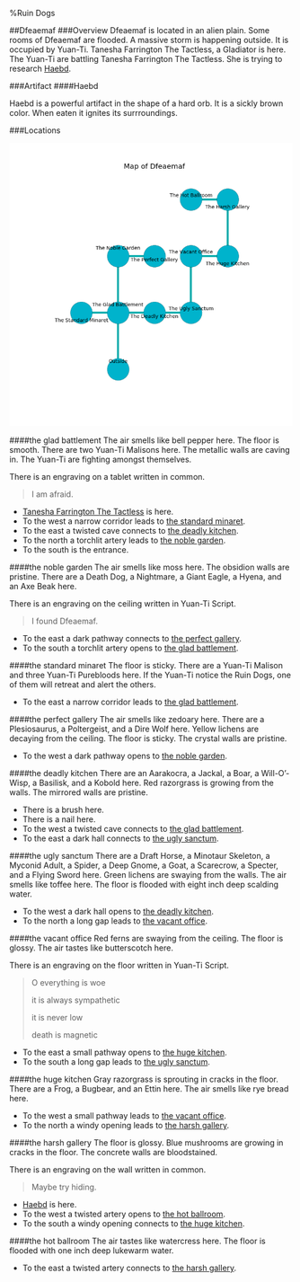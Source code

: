 %Ruin Dogs

##Dfeaemaf
###Overview
Dfeaemaf is located in an alien plain. Some rooms of Dfeaemaf are flooded. A massive storm is happening outside. It is occupied by Yuan-Ti. <a name="Tanesha-Farrington-The-Tactless"></a>Tanesha Farrington The Tactless, a Gladiator is here. The Yuan-Ti are battling Tanesha Farrington The Tactless. She  is trying to research [Haebd](#Haebd). 



###Artifact
####<a name="Haebd"></a>Haebd


Haebd is a powerful artifact in the shape of a hard orb. It is a sickly brown color. When eaten it ignites its surrroundings. 





###Locations


![](../v2/images/Dfeaemaf.png)

####<a name="the-glad-battlement"></a>the glad battlement
The air smells like bell pepper here. The floor is smooth. There are two Yuan-Ti Malisons here. The metallic walls are caving in. The Yuan-Ti are fighting amongst themselves. 

There is an engraving on a tablet written in common. 

> I am afraid.
>


* [Tanesha Farrington The Tactless](#Tanesha-Farrington-The-Tactless) is here.
* To the west a narrow corridor leads to [the standard minaret](#the-standard-minaret).
* To the east a twisted cave connects to [the deadly kitchen](#the-deadly-kitchen).
* To the north a torchlit artery leads to [the noble garden](#the-noble-garden).
* To the south is the entrance.


####<a name="the-noble-garden"></a>the noble garden
The air smells like moss here. The obsidion walls are pristine. There are a Death Dog, a Nightmare, a Giant Eagle, a Hyena, and an Axe Beak here. 

There is an engraving on the ceiling written in Yuan-Ti Script. 

> I found Dfeaemaf.
>


* To the east a dark pathway connects to [the perfect gallery](#the-perfect-gallery).
* To the south a torchlit artery opens to [the glad battlement](#the-glad-battlement).


####<a name="the-standard-minaret"></a>the standard minaret
The floor is sticky. There are a Yuan-Ti Malison and three Yuan-Ti Purebloods here. If the Yuan-Ti notice the Ruin Dogs, one of them will retreat and alert the others. 



* To the east a narrow corridor leads to [the glad battlement](#the-glad-battlement).


####<a name="the-perfect-gallery"></a>the perfect gallery
The air smells like zedoary here. There are a Plesiosaurus, a Poltergeist, and a Dire Wolf here. Yellow lichens are decaying from the ceiling. The floor is sticky. The crystal walls are pristine. 



* To the west a dark pathway opens to [the noble garden](#the-noble-garden).


####<a name="the-deadly-kitchen"></a>the deadly kitchen
There are an Aarakocra, a Jackal, a Boar, a Will-O’-Wisp, a Basilisk, and a Kobold here. Red razorgrass is growing from the walls. The mirrored walls are pristine. 



* There is a brush here.
* There is a nail here.
* To the west a twisted cave connects to [the glad battlement](#the-glad-battlement).
* To the east a dark hall connects to [the ugly sanctum](#the-ugly-sanctum).


####<a name="the-ugly-sanctum"></a>the ugly sanctum
There are a Draft Horse, a Minotaur Skeleton, a Myconid Adult, a Spider, a Deep Gnome, a Goat, a Scarecrow, a Specter, and a Flying Sword here. Green lichens are swaying from the walls. The air smells like toffee here. The floor is flooded with eight inch deep scalding water. 



* To the west a dark hall opens to [the deadly kitchen](#the-deadly-kitchen).
* To the north a long gap leads to [the vacant office](#the-vacant-office).


####<a name="the-vacant-office"></a>the vacant office
Red ferns are swaying from the ceiling. The floor is glossy. The air tastes like butterscotch here. 

There is an engraving on the floor written in Yuan-Ti Script. 

> O everything is woe
>
> it is always sympathetic
>
> it is never low
>
> death is magnetic
>


* To the east a small pathway opens to [the huge kitchen](#the-huge-kitchen).
* To the south a long gap leads to [the ugly sanctum](#the-ugly-sanctum).


####<a name="the-huge-kitchen"></a>the huge kitchen
Gray razorgrass is sprouting in cracks in the floor. There are a Frog, a Bugbear, and an Ettin here. The air smells like rye bread here. 



* To the west a small pathway leads to [the vacant office](#the-vacant-office).
* To the north a windy opening leads to [the harsh gallery](#the-harsh-gallery).


####<a name="the-harsh-gallery"></a>the harsh gallery
The floor is glossy. Blue mushrooms are growing in cracks in the floor. The concrete walls are bloodstained. 

There is an engraving on the wall written in common. 

> Maybe try hiding.
>


* [Haebd](#Haebd) is here.
* To the west a twisted artery opens to [the hot ballroom](#the-hot-ballroom).
* To the south a windy opening connects to [the huge kitchen](#the-huge-kitchen).


####<a name="the-hot-ballroom"></a>the hot ballroom
The air tastes like watercress here. The floor is flooded with one inch deep lukewarm water. 



* To the east a twisted artery connects to [the harsh gallery](#the-harsh-gallery).


